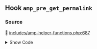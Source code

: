 ## Hook `amp_pre_get_permalink`

### Source

:link: [includes/amp-helper-functions.php:687](../../includes/amp-helper-functions.php#L687)

<details>
<summary>Show Code</summary>

```php
$pre_url = apply_filters( 'amp_pre_get_permalink', false, $post_id );
```

</details>
